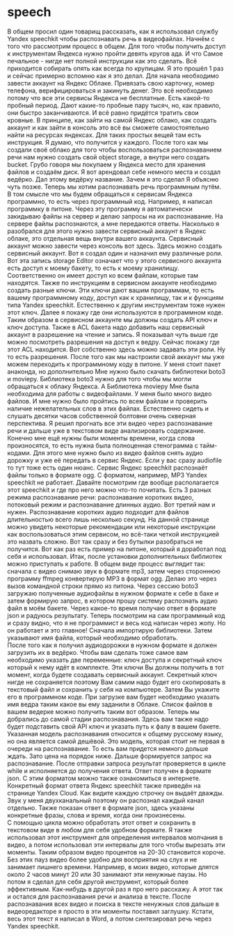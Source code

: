# speech
В общем просил один товарищ рассказать, как я использовал службу Yandex speechkit чтобы распознавать речь в видеофайлах. Начнём с того что рассмотрим процесс в общем. Для того чтобы получить доступ к инструментам Яндекса нужно пройти девять кругов ада. И что Самое печальное - нигде нет полной инструкции как это сделать. Всё приходится собирать опять как всегда по крупицам. Я это прошёл 1 раз и сейчас примерно вспомню как я это делал. Для начала необходимо завести аккаунт на Яндекс Облаке. Привязать свою карточку, номер телефона, верифицироваться и закинуть денег. Это всё необходимо потому что все эти сервисы Яндекса не бесплатные. Есть какой-то пробный период.  Дают какие-то пробные пару тысяч, но, как правило, они быстро заканчиваются. И всё равно придётся тратить свои кровные. 
В принципе, как зайти на самой Яндекс облако, как создать аккаунт и как зайти в консоль это всё вы сможете самостоятельно найти на ресурсах яндексах. Для таких простых вещей там есть инструкция. Я думаю, что получится у каждого. 
После того как мы создали своё облако для того чтобы воспользоваться распознаванием речи нам нужно создать свой object storage, а внутри него создать bucket. Грубо говоря мы покупаем у Яндекса место для хранения файлов и создаём диск. Я вот арендовал себе немного места и создал ведёрко. Дал этому ведёрку название. Зачем я это сделал Я объясню чуть позже. 
Теперь мы хотим распознавать речь программным путём. В том смысле что мы будем обращаться к сервисам Яндекса программно, то есть через программный код. Например, я написал программку в питоне. Через эту программу я автоматически закидываю файлы на сервер и делаю запросы на их распознавание. На сервере файлы распознаются, а мне передаются ответы. Насколько я разобрался для этого нужно завести сервисный аккаунт в Яндекс облаке, это отдельная вещь внутри вашего аккаунта. Сервисный аккаунт можно завести через консоль вот здесь. Здесь можно создать сервисный аккаунт. Вот я создал один и назначил ему различные роли. Вот эта запись storage Editor означает что у этого сервисного аккаунта есть доступ к моему бакету, то есть к моему хранилищу.  Соответственно он имеет доступ ко всем файлам, которые там находятся. Также по инструкциям в сервисном аккаунте необходимо создать разные ключи. Эти ключи дают вашим программам, то есть вашему программному коду, доступ как к хранилищу, так и к функциям типа Yandex speechkit. Естественно к другим инструментам тоже нужен этот ключ. Далее я покажу где они используются в программном коде. 
Таким образом в сервисном аккаунте мы должны создать API ключ и ключ доступа. 
Также в ACL бакета надо добавить наш сервисный аккаунт в разрешение на чтение и запись. Я показывал чуть выше где можно посмотреть разрешения на доступ к ведру. Сейчас покажу где этот ACL находится. Вот собственно здесь можно задавать эти роли. Ну то есть разрешения. 
После того как мы настроили свой аккаунт мы уже можем переходить к программному коду в питоне. У меня стоит пакет анаконда, но дополнительно Мне нужно было скачать библиотеки boto3 и moviepy. Библиотека boto3 нужно для того чтобы мы могли обращаться к облаку Яндекса. А Библиотека moviepy Мне была необходима для работы с видеофайлами. У меня было много видео файлов. И мне нужно было пройтись по всем файлам и проверить наличие нежелательных слов в этих файлах. Естественно сидеть и слушать десятки часов собственной болтовни очень скверная перспектива. Я решил прогнать все эти видео через распознавание речи и дальше уже в текстовом виде анализировать содержание. Конечно мне ещё нужны были моменты времени, когда слова произносятся, то есть нужна была полноценная стенограмма с тайм-кодами. Для этого мне нужно было из видео файлов снять аудио дорожку и уже её передать в сервис Яндекс. Если у вас сразу audiofile то тут тоже есть один нюанс. Сервис Яндекс speechkit распознаёт файлы только в формате ogg. С форматом, например, MP3 Yandex speechkit не работает. Давайте посмотрим где вообще располагается этот speechkit и где про него можно что-то почитать. Есть 3 разных режима распознавание речи: распознавание коротких видео, потоковый режим и распознавание длинных аудио. Вот третий нам и нужен.  Распознавание коротких аудио подходит для файлов длительностью всего лишь несколько секунд. На данной странице можно увидеть некоторые рекомендации или некоторые инструкции как воспользоваться этим сервисом, но всё-таки четкой инструкцией это назвать сложно. Вот так сразу и без бутылки разобраться не получится. Вот как раз есть пример на питоне, который я доработал под себя и использовал. 
Итак, после установки дополнительных библиотек можно приступать к работе. В общем виде процесс выглядит так: сначала с видео снимаю звук в формате mp3, затем через стороннюю программу ffmpeg конвертирую MP3 в формат ogg. Делаю это через вызов командной строки прямо из питона. Через сессию boto3 загружаю полученные аудиофайлы в нужном формате к себе в баке и затем формирую запрос, в котором прошу систему распознать аудио файл в моём бакете. Через какое-то время получаю ответ в формате json и радуюсь результату. 
Теперь посмотрим на сам программный код и сразу видно, что я не программист и весь код написан через жопу. Но он работает и это главное!
Сначала импортирую библиотеки. Затем указывают имя файла, который необходимо обработать.  
После того как я получил аудиодорожки в нужном формате я должен загрузить их в ведёрко. Чтобы вам сделать тоже самое вам необходимо указать две переменные: ключ доступа и секретный ключ который к нему идёт в комплекте. Эти ключи Вы должны получить в тот момент, когда будете создавать сервисный аккаунт. Секретный ключ нигде не сохраняется поэтому Вам самим надо будет его скопировать в текстовый файл и сохранить у себя на компьютере. Затем Вы укажите его в программном коде. При загрузке вам будет необходимо указать имя ведра таким какое вы ему заданили в Облаке. Список файлов в вашем ведерке можно получить таким вот образом. 
Теперь мы добрались до самой стадии распознавания. Здесь вам также надо будет подставить свой API ключ и указать путь к фалу в вашем бакете. Указанная модель распознавания относится к общему русскому языку, но она является самой дешёвой. Это модель, которая стоит не первая в очереди на распознавание. То есть вам придется немного дольше ждать. Зато цена на порядок ниже. 
Дальше формируется запрос на распознавание. После отправки запроса результат проверяется в цикле while и исполняется до получения ответа. Ответ получен в формате json. С этим форматом можно также ознакомиться в интернете. Конкретный формат ответа Яндекс speechkit также приведён на странице Yandex Cloud. Как видите каждую строчку он выдаёт дважды. Звук у меня двухканальный поэтому он распознал каждый канал отдельно. Также показан ответ в формате json, здесь указаны конкретные фразы, слова и время, когда они произнесены.  
С помощью цикла можно обработать этот ответ и сохранить в текстовом виде в любом для себя удобном формате. Я также использовал этот инструмент для определения интервалов молчания в видео, а потом использовал эти интервалы для того чтобы вырезать эти моменты. Таким образом видео процентов на 20-30 становится короче. Без этих пауз видео более удобно для восприятия на слух и не занимает лишнего времени. Например, в моих видео, которые длятся около 2 часов минут 20 или 30 занимают эти ненужные паузы. Но потом я сделал для себя другой инструмент, который более эффективным. Как-нибудь в другой раз я про него расскажу. А этот так и остался для распознавания речи и анализа в тексте. После распознавания всех видео и поиска в тексте ненужных слов дальше в видеоредакторе я просто в эти моменты поставил заглушку. 
Кстати, весь этот текст я написал в Word, а потом синтезировал речь через Yandex speechkit.
